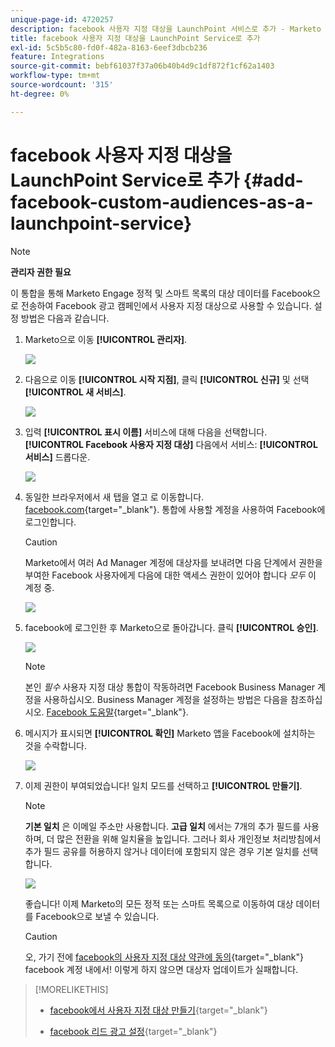 ```yaml
---
unique-page-id: 4720257
description: facebook 사용자 지정 대상을 LaunchPoint 서비스로 추가 - Marketo 문서 - 제품 설명서
title: facebook 사용자 지정 대상을 LaunchPoint Service로 추가
exl-id: 5c5b5c80-fd0f-482a-8163-6eef3dbcb236
feature: Integrations
source-git-commit: bebf61037f37a06b40b4d9c1df872f1cf62a1403
workflow-type: tm+mt
source-wordcount: '315'
ht-degree: 0%

---
```


# facebook 사용자 지정 대상을 LaunchPoint Service로 추가 {#add-facebook-custom-audiences-as-a-launchpoint-service}

>[!NOTE]
>
>**관리자 권한 필요**

이 통합을 통해 Marketo Engage 정적 및 스마트 목록의 대상 데이터를 Facebook으로 전송하여 Facebook 광고 캠페인에서 사용자 지정 대상으로 사용할 수 있습니다. 설정 방법은 다음과 같습니다.

1. Marketo으로 이동 **[!UICONTROL 관리자]**.

   ![](assets/image2016-11-29-10-3a50-3a29.png)

1. 다음으로 이동 **[!UICONTROL 시작 지점]**, 클릭 **[!UICONTROL 신규]** 및 선택 **[!UICONTROL 새 서비스]**.

   ![](assets/image2016-11-29-10-3a51-3a11.png)

1. 입력 **[!UICONTROL 표시 이름]** 서비스에 대해 다음을 선택합니다. **[!UICONTROL Facebook 사용자 지정 대상]** 다음에서 서비스: **[!UICONTROL 서비스]** 드롭다운.

   ![](assets/image2016-11-29-12-3a51-3a8.png)

1. 동일한 브라우저에서 새 탭을 열고 로 이동합니다. [facebook.com](https://www.facebook.com/){target="_blank"}. 통합에 사용할 계정을 사용하여 Facebook에 로그인합니다.

   >[!CAUTION]
   >
   >Marketo에서 여러 Ad Manager 계정에 대상자를 보내려면 다음 단계에서 권한을 부여한 Facebook 사용자에게 다음에 대한 액세스 권한이 있어야 합니다 *모두* 이 계정 중.

   ![](assets/image2016-11-29-10-3a52-3a29.png)

1. facebook에 로그인한 후 Marketo으로 돌아갑니다. 클릭 **[!UICONTROL 승인]**.

   ![](assets/fb-custom-authorize-hand.png)

   >[!NOTE]
   >
   >본인 _필수_ 사용자 지정 대상 통합이 작동하려면 Facebook Business Manager 계정을 사용하십시오. Business Manager 계정을 설정하는 방법은 다음을 참조하십시오. [Facebook 도움말](https://www.facebook.com/business/help/1710077379203657){target="_blank"}.

1. 메시지가 표시되면 **[!UICONTROL 확인]** Marketo 앱을 Facebook에 설치하는 것을 수락합니다.

   ![](assets/image2016-11-29-10-3a56-3a3.png)

1. 이제 권한이 부여되었습니다! 일치 모드를 선택하고 **[!UICONTROL 만들기]**.

   >[!NOTE]
   >
   >**기본 일치** 은 이메일 주소만 사용합니다. **고급 일치** 에서는 7개의 추가 필드를 사용하며, 더 많은 전환을 위해 일치율을 높입니다. 그러나 회사 개인정보 처리방침에서 추가 필드 공유를 허용하지 않거나 데이터에 포함되지 않은 경우 기본 일치를 선택합니다.

   ![](assets/fb-custom-adv-matching-hands.png)

   좋습니다! 이제 Marketo의 모든 정적 또는 스마트 목록으로 이동하여 대상 데이터를 Facebook으로 보낼 수 있습니다.

   >[!CAUTION]
   >
   >오, 가기 전에 [facebook의 사용자 지정 대상 약관에 동의](https://www.facebook.com/ads/manage/customaudiences/tos.php){target="_blank"} facebook 계정 내에서! 이렇게 하지 않으면 대상자 업데이트가 실패합니다.

>[!MORELIKETHIS]
>
>* [facebook에서 사용자 지정 대상 만들기](/help/marketo/product-docs/demand-generation/facebook/create-a-custom-audience-in-facebook.md){target="_blank"}
>
>* [facebook 리드 광고 설정](/help/marketo/product-docs/demand-generation/facebook/set-up-facebook-lead-ads.md){target="_blank"}
